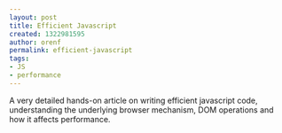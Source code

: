 ```yaml
---
layout: post
title: Efficient Javascript
created: 1322981595
author: orenf
permalink: efficient-javascript
tags:
- JS
- performance
---
```

<p>A very detailed hands-on article on writing efficient javascript code, understanding the underlying browser mechanism, DOM operations and how it affects performance.</p>
